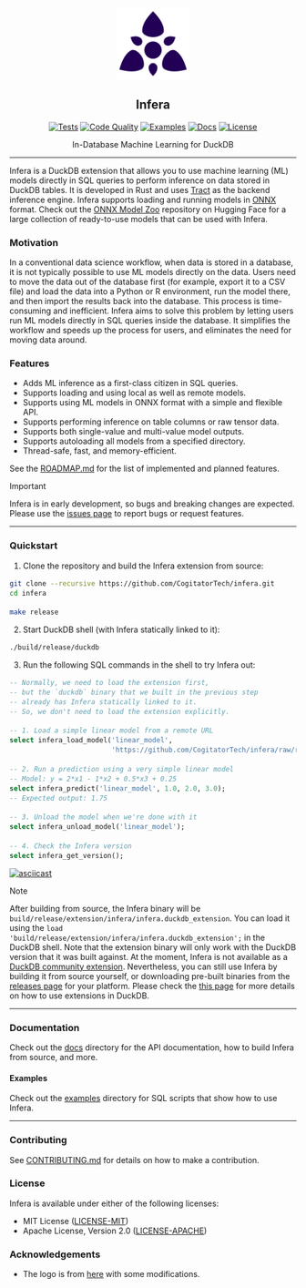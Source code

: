 <div align="center">
  <picture>
    <img alt="Infera Logo" src="logo.svg" height="25%" width="25%">
  </picture>
<br>

<h2>Infera</h2>

[![Tests](https://img.shields.io/github/actions/workflow/status/CogitatorTech/infera/tests.yml?label=tests&style=flat&labelColor=282c34&logo=github)](https://github.com/CogitatorTech/infera/actions/workflows/tests.yml)
[![Code Quality](https://img.shields.io/codefactor/grade/github/CogitatorTech/infera?label=quality&style=flat&labelColor=282c34&logo=codefactor)](https://www.codefactor.io/repository/github/CogitatorTech/infera)
[![Examples](https://img.shields.io/badge/examples-view-green?style=flat&labelColor=282c34&logo=github)](https://github.com/CogitatorTech/infera/tree/main/docs/examples)
[![Docs](https://img.shields.io/badge/docs-view-blue?style=flat&labelColor=282c34&logo=read-the-docs)](https://github.com/CogitatorTech/infera/tree/main/docs)
[![License](https://img.shields.io/badge/license-MIT%2FApache--2.0-007ec6?style=flat&labelColor=282c34&logo=open-source-initiative)](https://github.com/CogitatorTech/infera)

In-Database Machine Learning for DuckDB

</div>

---

Infera is a DuckDB extension that allows you to use machine learning (ML) models directly in SQL queries to perform
inference on data stored in DuckDB tables.
It is developed in Rust and uses [Tract](https://github.com/snipsco/tract) as the backend inference engine.
Infera supports loading and running models in [ONNX](https://onnx.ai/) format.
Check out the [ONNX Model Zoo](https://huggingface.co/onnxmodelzoo) repository on Hugging Face for a large
collection of ready-to-use models that can be used with Infera.

### Motivation

In a conventional data science workflow, when data is stored in a database, it is not typically possible to use ML
models directly on the data.
Users need to move the data out of the database first (for example, export it to a CSV file) and load the data into a
Python or R environment, run the model there, and then import the results back into the database.
This process is time-consuming and inefficient.
Infera aims to solve this problem by letting users run ML models directly in SQL queries inside the database.
It simplifies the workflow and speeds up the process for users, and eliminates the need for moving data around.

### Features

- Adds ML inference as a first-class citizen in SQL queries.
- Supports loading and using local as well as remote models.
- Supports using ML models in ONNX format with a simple and flexible API.
- Supports performing inference on table columns or raw tensor data.
- Supports both single-value and multi-value model outputs.
- Supports autoloading all models from a specified directory.
- Thread-safe, fast, and memory-efficient.

See the [ROADMAP.md](ROADMAP.md) for the list of implemented and planned features.

> [!IMPORTANT]
> Infera is in early development, so bugs and breaking changes are expected.
> Please use the [issues page](https://github.com/CogitatorTech/infera/issues) to report bugs or request features.

---

### Quickstart

1. Clone the repository and build the Infera extension from source:

```bash
git clone --recursive https://github.com/CogitatorTech/infera.git
cd infera

make release
```

2. Start DuckDB shell (with Infera statically linked to it):

```bash
./build/release/duckdb
```

3. Run the following SQL commands in the shell to try Infera out:

```sql
-- Normally, we need to load the extension first,
-- but the `duckdb` binary that we built in the previous step
-- already has Infera statically linked to it.
-- So, we don't need to load the extension explicitly.

-- 1. Load a simple linear model from a remote URL
select infera_load_model('linear_model',
                         'https://github.com/CogitatorTech/infera/raw/refs/heads/main/test/models/linear.onnx');

-- 2. Run a prediction using a very simple linear model
-- Model: y = 2*x1 - 1*x2 + 0.5*x3 + 0.25
select infera_predict('linear_model', 1.0, 2.0, 3.0);
-- Expected output: 1.75

-- 3. Unload the model when we're done with it
select infera_unload_model('linear_model');

-- 4. Check the Infera version
select infera_get_version();
````

[![asciicast](https://asciinema.org/a/745806.svg)](https://asciinema.org/a/745806)

> [!NOTE]
> After building from source, the Infera binary will be `build/release/extension/infera/infera.duckdb_extension`.
> You can load it using the `load 'build/release/extension/infera/infera.duckdb_extension';` in the DuckDB shell.
> Note that the extension binary will only work with the DuckDB version that it was built against.
> At the moment, Infera is not available as
> a [DuckDB community extension](https://duckdb.org/community_extensions/list_of_extensions).
> Nevertheless, you can still use Infera by building it from source yourself, or downloading pre-built binaries from
> the [releases page](https://github.com/CogitatorTech/infera/releases) for your platform.
> Please check the [this page](https://duckdb.org/docs/stable/extensions/installing_extensions.html) for more details on
> how to use extensions in DuckDB.

---

### Documentation

Check out the [docs](docs/README.md) directory for the API documentation, how to build Infera from source, and more.

#### Examples

Check out the [examples](docs/examples) directory for SQL scripts that show how to use Infera.

---

### Contributing

See [CONTRIBUTING.md](CONTRIBUTING.md) for details on how to make a contribution.

### License

Infera is available under either of the following licenses:

* MIT License ([LICENSE-MIT](LICENSE-MIT))
* Apache License, Version 2.0 ([LICENSE-APACHE](LICENSE-APACHE))

### Acknowledgements

* The logo is from [here](https://www.svgrepo.com/svg/499306/overmind) with some modifications.
